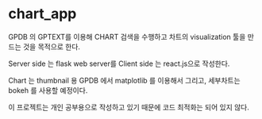# chart_app
GPDB 의 GPTEXT를 이용해 CHART 검색을 수행하고 차트의 visualization 툴을 만드는 것을 목적으로 한다. 

Server side 는 flask web server를 
Client side 는 react.js으로 작성한다. 

Chart 는 thumbnail 용 GPDB 에서 matplotlib 를 이용해서 그리고, 
세부차트는 bokeh 를 사용할 예정이다. 

이 프로젝트는 개인 공부용으로 작성하고 있기 때문에 코드 최적화는 되어 있지 않다. 

